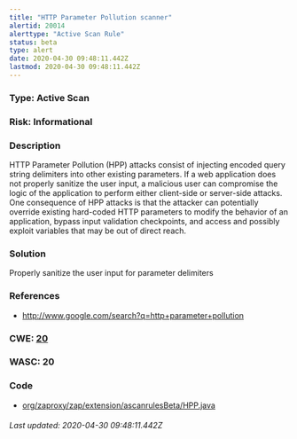 ```yaml
---
title: "HTTP Parameter Pollution scanner"
alertid: 20014
alerttype: "Active Scan Rule"
status: beta
type: alert
date: 2020-04-30 09:48:11.442Z
lastmod: 2020-04-30 09:48:11.442Z
---
```

### Type: Active Scan

### Risk: Informational

### Description

HTTP Parameter Pollution (HPP) attacks consist of injecting encoded query string delimiters into other existing parameters. If a web application does not properly sanitize the user input, a malicious user can compromise the logic of the application to perform either client-side or server-side attacks. One consequence of HPP attacks is that the attacker can potentially override existing hard-coded HTTP parameters to modify the behavior of an application, bypass input validation checkpoints, and access and possibly exploit variables that may be out of direct reach.

### Solution

Properly sanitize the user input for parameter delimiters

### References

* http://www.google.com/search?q=http+parameter+pollution

### CWE: [20](https://cwe.mitre.org/data/definitions/20.html)

### WASC:  20

### Code

 * [org/zaproxy/zap/extension/ascanrulesBeta/HPP.java](https://github.com/zaproxy/zap-extensions/blob/master/addOns/ascanrulesBeta/src/main/java/org/zaproxy/zap/extension/ascanrulesBeta/HPP.java)

###### Last updated: 2020-04-30 09:48:11.442Z
